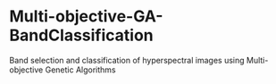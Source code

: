 # Multi-objective-GA-BandClassification
Band selection and classification of hyperspectral images using Multi-objective Genetic Algorithms

